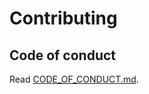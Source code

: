 # Contributing

<!-- 
    Style, guidelines, PRs,...
-->

## Code of conduct

Read [CODE\_OF\_CONDUCT.md](CODE_OF_CONDUCT.md).
